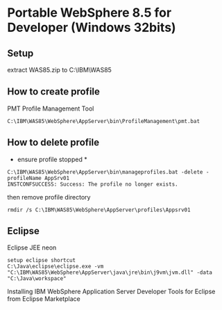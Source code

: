 ﻿Portable WebSphere 8.5 for Developer (Windows 32bits)
====================================

## Setup
extract WAS85.zip to C:\IBM\WAS85

## How to create profile
PMT Profile Management Tool

```
C:\IBM\WAS85\WebSphere\AppServer\bin\ProfileManagement\pmt.bat
```

## How to delete profile
* ensure profile stopped *

```
C:\IBM\WAS85\WebSphere\AppServer\bin\manageprofiles.bat -delete -profileName AppSrv01
INSTCONFSUCCESS: Success: The profile no longer exists.
```

then remove profile directory
```
rmdir /s C:\IBM\WAS85\WebSphere\AppServer\profiles\Appsrv01
```

## Eclipse

Eclipse JEE neon

```
setup eclipse shortcut
C:\Java\eclipse\eclipse.exe -vm "C:\IBM\WAS85\WebSphere\AppServer\java\jre\bin\j9vm\jvm.dll" -data "C:\Java\workspace"
```

Installing IBM WebSphere Application Server Developer Tools for Eclipse from Eclipse Marketplace